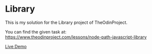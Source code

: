 # Library

This is my solution for the Library project of TheOdinProject.

You can find the given task at: https://www.theodinproject.com/lessons/node-path-javascript-library

[Live Demo](https://julius-zi.github.io/library/)